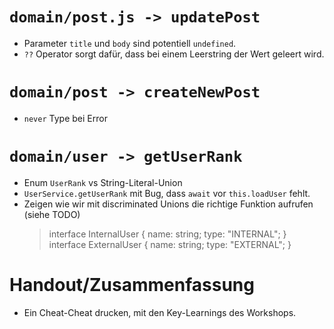 # `domain/post.js -> updatePost`
- Parameter `title` und `body` sind potentiell `undefined`.
- `??` Operator sorgt dafür, dass bei einem Leerstring der Wert geleert wird.

# `domain/post -> createNewPost`
- `never` Type bei Error

# `domain/user -> getUserRank`
- Enum `UserRank` vs String-Literal-Union
- `UserService.getUserRank` mit Bug, dass `await` vor `this.loadUser` fehlt. 
- Zeigen wie wir mit discriminated Unions die richtige Funktion aufrufen (siehe TODO)
  > interface InternalUser {
  >   name: string;
  >   type: "INTERNAL";
  > }
  > interface ExternalUser {
  >   name: string;
  >    type: "EXTERNAL";
  > }


# Handout/Zusammenfassung

- Ein Cheat-Cheat drucken, mit den Key-Learnings des Workshops.
